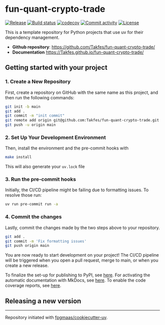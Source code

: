# fun-quant-crypto-trade

[![Release](https://img.shields.io/github/v/release/Takfes/fun-quant-crypto-trade)](https://img.shields.io/github/v/release/Takfes/fun-quant-crypto-trade)
[![Build status](https://img.shields.io/github/actions/workflow/status/Takfes/fun-quant-crypto-trade/main.yml?branch=main)](https://github.com/Takfes/fun-quant-crypto-trade/actions/workflows/main.yml?query=branch%3Amain)
[![codecov](https://codecov.io/gh/Takfes/fun-quant-crypto-trade/branch/main/graph/badge.svg)](https://codecov.io/gh/Takfes/fun-quant-crypto-trade)
[![Commit activity](https://img.shields.io/github/commit-activity/m/Takfes/fun-quant-crypto-trade)](https://img.shields.io/github/commit-activity/m/Takfes/fun-quant-crypto-trade)
[![License](https://img.shields.io/github/license/Takfes/fun-quant-crypto-trade)](https://img.shields.io/github/license/Takfes/fun-quant-crypto-trade)

This is a template repository for Python projects that use uv for their dependency management.

- **Github repository**: <https://github.com/Takfes/fun-quant-crypto-trade/>
- **Documentation** <https://Takfes.github.io/fun-quant-crypto-trade/>

## Getting started with your project

### 1. Create a New Repository

First, create a repository on GitHub with the same name as this project, and then run the following commands:

```bash
git init -b main
git add .
git commit -m "init commit"
git remote add origin git@github.com:Takfes/fun-quant-crypto-trade.git
git push -u origin main
```

### 2. Set Up Your Development Environment

Then, install the environment and the pre-commit hooks with

```bash
make install
```

This will also generate your `uv.lock` file

### 3. Run the pre-commit hooks

Initially, the CI/CD pipeline might be failing due to formatting issues. To resolve those run:

```bash
uv run pre-commit run -a
```

### 4. Commit the changes

Lastly, commit the changes made by the two steps above to your repository.

```bash
git add .
git commit -m 'Fix formatting issues'
git push origin main
```

You are now ready to start development on your project!
The CI/CD pipeline will be triggered when you open a pull request, merge to main, or when you create a new release.

To finalize the set-up for publishing to PyPI, see [here](https://fpgmaas.github.io/cookiecutter-uv/features/publishing/#set-up-for-pypi).
For activating the automatic documentation with MkDocs, see [here](https://fpgmaas.github.io/cookiecutter-uv/features/mkdocs/#enabling-the-documentation-on-github).
To enable the code coverage reports, see [here](https://fpgmaas.github.io/cookiecutter-uv/features/codecov/).

## Releasing a new version



---

Repository initiated with [fpgmaas/cookiecutter-uv](https://github.com/fpgmaas/cookiecutter-uv).
